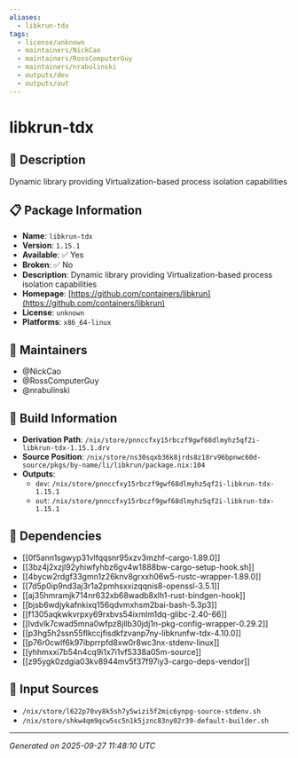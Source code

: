 ```yaml
---
aliases:
  - libkrun-tdx
tags:
  - license/unknown
  - maintainers/NickCao
  - maintainers/RossComputerGuy
  - maintainers/nrabulinski
  - outputs/dev
  - outputs/out
---
```


# libkrun-tdx

## 📝 Description

Dynamic library providing Virtualization-based process isolation capabilities

## 📋 Package Information

- **Name**: `libkrun-tdx`
- **Version**: `1.15.1`
- **Available**: ✅ Yes
- **Broken**: ✅ No
- **Description**: Dynamic library providing Virtualization-based process isolation capabilities
- **Homepage**: [https://github.com/containers/libkrun](https://github.com/containers/libkrun)
- **License**: `unknown`
- **Platforms**: `x86_64-linux`
## 👥 Maintainers

- @NickCao
- @RossComputerGuy
- @nrabulinski


## 🔧 Build Information

- **Derivation Path**: `/nix/store/pnnccfxy15rbczf9gwf68dlmyhz5qf2i-libkrun-tdx-1.15.1.drv`
- **Source Position**: `/nix/store/ns30sqxb36k8jrds8z18rv96bpnwc60d-source/pkgs/by-name/li/libkrun/package.nix:104`
- **Outputs**:
  - `dev`:  `/nix/store/pnnccfxy15rbczf9gwf68dlmyhz5qf2i-libkrun-tdx-1.15.1`
  - `out`:  `/nix/store/pnnccfxy15rbczf9gwf68dlmyhz5qf2i-libkrun-tdx-1.15.1`

## 🔗 Dependencies

- [[0f5ann1sgwyp31vlfqqsnr95xzv3mzhf-cargo-1.89.0]]
- [[3bz4j2xzjl92yhiwfyhbz6gv4w1888bw-cargo-setup-hook.sh]]
- [[4bycw2rdgf33gmn1z26knv8grxxh06w5-rustc-wrapper-1.89.0]]
- [[7d5p0ip9nd3aj3r1a2pmhsxxizqqnis8-openssl-3.5.1]]
- [[aj35hmramjk714nr632xb68wadb8xlh1-rust-bindgen-hook]]
- [[bjsb6wdjykafnkixq156qdvmxhsm2bai-bash-5.3p3]]
- [[f1305aqkwkvrpxy69rxbvs54ixmlm1dq-glibc-2.40-66]]
- [[lvdvlk7cwad5mna0wfpz8jllb30jdj1n-pkg-config-wrapper-0.29.2]]
- [[p3hg5h2ssn55flkccjfisdkfzvanp7ny-libkrunfw-tdx-4.10.0]]
- [[p76r0cwlf6k97ibprrpfd8xw0r8wc3nx-stdenv-linux]]
- [[yhhmxxi7b54n4cq9i1x7i1vf5338a05m-source]]
- [[z95ygk0zdgia03kv8944mv5f37f97iy3-cargo-deps-vendor]]

## 📁 Input Sources

- `/nix/store/l622p70vy8k5sh7y5wizi5f2mic6ynpg-source-stdenv.sh`
- `/nix/store/shkw4qm9qcw5sc5n1k5jznc83ny02r39-default-builder.sh`

---
*Generated on 2025-09-27 11:48:10 UTC*
